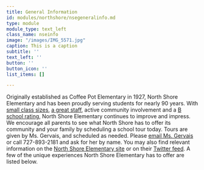 ```yaml
---
title: General Information
id: modules/northshore/nsegeneralinfo.md
type: module
module_type: text_left
class_name: nseinfo
image: "/images/IMG_5571.jpg"
caption: This is a caption
subtitle: ''
text_left: ''
button: ''
button_icon: ''
list_items: []

---
```

Originally established as Coffee Pot Elementary in 1927, North Shore Elementary and has been proudly serving students for nearly 90 years. With [small class sizes](#), [a great staff](#), active community involvement and a [B school rating](/why), North Shore Elementary continues to improve and impress. We encourage all parents to see what North Shore has to offer its community and your family by scheduling a school tour today. Tours are given by Ms. Gervais, and scheduled as needed. Please [email Ms. Gervais](gervaisv@pcsb.org) or call 727-893-2181 and ask for her by name. You may also find relevant information on the [North Shore Elementary site](https://www.pcsb.org/northshore-es) or on their [Twitter feed](https://twitter.com/NorthShoreElem). A few of the unique experiences North Shore Elementary has to offer are listed below.
